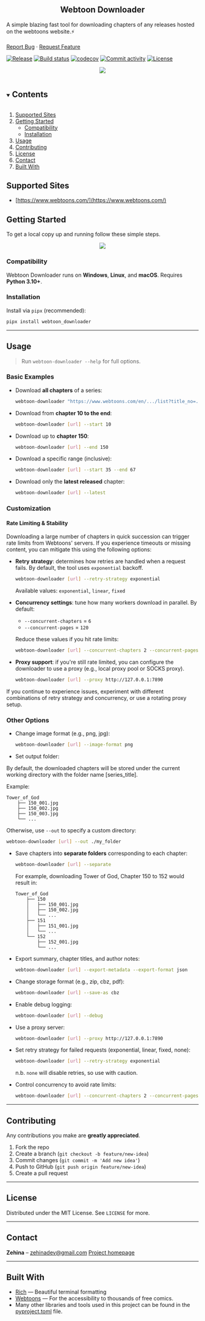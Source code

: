 <!-- PROJECT LOGO -->
<br />
<p align="center">

  <h2 align="center">Webtoon Downloader</h2>

  <p align="cen">
    A simple blazing fast tool for downloading chapters of any releases hosted on the webtoons website.⚡
    <br />
    <br />
    <a href="https://github.com/Zehina/Webtoon-Downloader/issues">Report Bug</a>
    ·
    <a href="https://github.com/Zehina/Webtoon-Downloader/issues">Request Feature</a>
  </p>
</p>

[![Release](https://img.shields.io/github/v/release/Zehina/webtoon-downloader)](https://img.shields.io/github/v/release/Zehina/webtoon-downloader)
[![Build status](https://img.shields.io/github/actions/workflow/status/Zehina/webtoon-downloader/main.yml?branch=main)](https://github.com/Zehina/webtoon-downloader/actions/workflows/main.yml?query=branch%3Amain)
[![codecov](https://codecov.io/gh/Zehina/webtoon-downloader/branch/main/graph/badge.svg)](https://codecov.io/gh/Zehina/webtoon-downloader)
[![Commit activity](https://img.shields.io/github/commit-activity/m/Zehina/webtoon-downloader)](https://img.shields.io/github/commit-activity/m/Zehina/webtoon-downloader)
[![License](https://img.shields.io/github/license/Zehina/webtoon-downloader)](https://img.shields.io/github/license/Zehina/webtoon-downloader)

<p align="center">
  <img src="https://raw.githubusercontent.com/Zehina/Webtoon-Downloader/da001b7f9198a842610e09d3e45a31b0f5e0b9e9/docs/imgs/demo.svg">
</p>

<!-- TABLE OF CONTENTS -->
<details open="open">
  <summary><h2 style="display: inline-block">Contents</h2></summary>
  <ol>
    <li><a href="#supported-sites">Supported Sites</a></li>
    <li>
      <a href="#getting-started">Getting Started</a>
      <ul>
        <li><a href="#compatibility">Compatibility</a></li>
        <li><a href="#installation">Installation</a></li>
      </ul>
    </li>
    <li><a href="#usage">Usage</a></li>
    <li><a href="#contributing">Contributing</a></li>
    <li><a href="#license">License</a></li>
    <li><a href="#contact">Contact</a></li>
    <li><a href="#built-with">Built With</a></li>
  </ol>
</details>

## Supported Sites

- [https://www.webtoons.com/](https://www.webtoons.com/)

## Getting Started

To get a local copy up and running follow these simple steps.

<p align="center">
  <img src="https://github.com/Zehina/Webtoon-Downloader/blob/master/docs/imgs/help.png?raw=true">
</p>

### Compatibility

Webtoon Downloader runs on **Windows**, **Linux**, and **macOS**. Requires **Python 3.10+**.

### Installation

Install via `pipx` (recommended):

```bash
pipx install webtoon_downloader
```

---

## Usage

> Run `webtoon-downloader --help` for full options.

### Basic Examples

- Download **all chapters** of a series:

  ```bash
  webtoon-downloader "https://www.webtoons.com/en/.../list?title_no=..."
  ```

- Download from **chapter 10 to the end**:

  ```bash
  webtoon-downloader [url] --start 10
  ```

- Download up to **chapter 150**:

  ```bash
  webtoon-downloader [url] --end 150
  ```

- Download a specific range (inclusive):

  ```bash
  webtoon-downloader [url] --start 35 --end 67
  ```

- Download only the **latest released** chapter:

  ```bash
  webtoon-downloader [url] --latest
  ```

### Customization

#### Rate Limiting & Stability

Downloading a large number of chapters in quick succession can trigger rate limits from Webtoons' servers. If you experience timeouts or missing content, you can mitigate this using the following options:

- **Retry strategy**: determines how retries are handled when a request fails. By default, the tool uses `exponential` backoff.

  ```bash
  webtoon-downloader [url] --retry-strategy exponential
  ```

  Available values: `exponential`, `linear`, `fixed`

- **Concurrency settings**: tune how many workers download in parallel. By default:

  - `--concurrent-chapters` = `6`
  - `--concurrent-pages` = `120`

  Reduce these values if you hit rate limits:

  ```bash
  webtoon-downloader [url] --concurrent-chapters 2 --concurrent-pages 5
  ```

- **Proxy support**: if you're still rate limited, you can configure the downloader to use a proxy (e.g., local proxy pool or SOCKS proxy).

  ```bash
  webtoon-downloader [url] --proxy http://127.0.0.1:7890
  ```

If you continue to experience issues, experiment with different combinations of retry strategy and concurrency, or use a rotating proxy setup.

### Other Options

- Change image format (e.g., png, jpg):

  ```bash
  webtoon-downloader [url] --image-format png
  ```

- Set output folder:

By default, the downloaded chapters will be stored under the current working directory with the folder name \[series_title].

Example:

```
Tower_of_God
    ├── 150_001.jpg
    ├── 150_002.jpg
    ├── 150_003.jpg
    └── ...
```

Otherwise, use `--out` to specify a custom directory:

```bash
webtoon-downloader [url] --out ./my_folder
```

- Save chapters into **separate folders** corresponding to each chapter:

  ```bash
  webtoon-downloader [url] --separate
  ```

  For example, downloading Tower of God, Chapter 150 to 152 would result in:

  ```
  Tower_of_God
      ├── 150
      │   ├── 150_001.jpg
      │   ├── 150_002.jpg
      │   └── ...
      ├── 151
      │   ├── 151_001.jpg
      │   └── ...
      └── 152
          ├── 152_001.jpg
          └── ...
  ```

- Export summary, chapter titles, and author notes:

  ```bash
  webtoon-downloader [url] --export-metadata --export-format json
  ```

- Change storage format (e.g., zip, cbz, pdf):

  ```bash
  webtoon-downloader [url] --save-as cbz
  ```

- Enable debug logging:

  ```bash
  webtoon-downloader [url] --debug
  ```

- Use a proxy server:

  ```bash
  webtoon-downloader [url] --proxy http://127.0.0.1:7890
  ```

- Set retry strategy for failed requests (exponential, linear, fixed, none):

  ```bash
  webtoon-downloader [url] --retry-strategy exponential
  ```

  n.b. `none` will disable retries, so use with caution.

- Control concurrency to avoid rate limits:

  ```bash
  webtoon-downloader [url] --concurrent-chapters 2 --concurrent-pages 5
  ```

---

## Contributing

Any contributions you make are **greatly appreciated**.

1. Fork the repo
2. Create a branch (`git checkout -b feature/new-idea`)
3. Commit changes (`git commit -m 'Add new idea'`)
4. Push to GitHub (`git push origin feature/new-idea`)
5. Create a pull request

---

## License

Distributed under the MIT License. See `LICENSE` for more.

---

## Contact

**Zehina** – [zehinadev@gmail.com](mailto:zehinadev@gmail.com)
[Project homepage](https://github.com/Zehina/Webtoon-Downloader)

---

## Built With

- [Rich](https://github.com/Textualize/rich) — Beautiful terminal formatting
- [Webtoons](https://www.webtoons.com/) — For the accessibility to thousands of free comics.
- Many other libraries and tools used in this project can be found in the [pyproject.toml](https://github.com/Zehina/Webtoon-Downloader/blob/master/pyproject.toml) file.

<!-- MARKDOWN LINKS & IMAGES -->
<!-- https://www.markdownguide.org/basic-syntax/#reference-style-links -->

[contributors-shield]: https://img.shields.io/github/contributors/Zehina/repo.svg?style=for-the-badge
[contributors-url]: https://github.com/Zehina/Webtoon-Downloader/graphs/contributors
[forks-shield]: https://img.shields.io/github/forks/Zehina/repo.svg?style=for-the-badge
[forks-url]: https://github.com/Zehina/Webtoon-Downloader/network/members
[stars-shield]: https://img.shields.io/github/stars/Zehina/repo.svg?style=for-the-badge
[stars-url]: https://github.com/Zehina/Webtoon-Downloader/stargazers
[issues-shield]: https://img.shields.io/github/issues/Zehina/repo.svg?style=for-the-badge
[issues-url]: https://github.com/Zehina/Webtoon-Downloader/issues
[license-shield]: https://img.shields.io/github/license/Zehina/repo.svg?style=for-the-badge
[license-url]: https://github.com/Zehina/Webtoon-Downloader/blob/master/LICENSE.txt
[linkedin-shield]: https://img.shields.io/badge/-LinkedIn-black.svg?style=for-the-badge&logo=linkedin&colorB=555
[linkedin-url]: https://linkedin.com/in/Zehina
